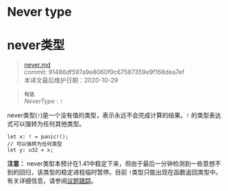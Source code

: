 # Never type
# never类型

>[never.md](https://github.com/rust-lang/reference/blob/master/src/types/never.md)\
>commit: 91486df597a9e8060f9c67587359e9f168dea7ef \
>本译文最后维护日期：2020-10-29

> **<sup>句法</sup>**\
> _NeverType_ : `!`

never类型(`!`)是一个没有值的类型，表示永远不会完成计算的结果。`!` 的类型表达式可以强转为任何其他类型。

<!-- ignore: unstable -->
```rust,ignore
let x: ! = panic!();
// 可以强转为任何类型
let y: u32 = x;
```

**注意：** never类型本预计在1.41中稳定下来，但由于最后一分钟检测到一些意想不到的回归，该类型的稳定进程临时暂停。目前 `!`类型只能出现在函数返回类型中。有关详细信息，请参阅[议题跟踪](https://github.com/rust-lang/rust/issues/35121)。

<!-- 2020-11-3 -->
<!-- checked -->
